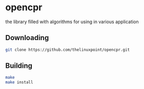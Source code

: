# opencpr
the library filled with algorithms for using in various application

## Downloading 
```bash
git clone https://github.com/thelinuxpoint/opencpr.git
```
## Building 

```bash
make
make install
```
